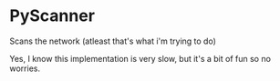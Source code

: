 # PyScanner
Scans the network (atleast that's what i'm trying to do)

Yes, I know this implementation is very slow, but it's a bit of fun so no worries.
